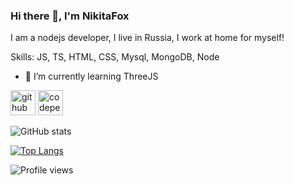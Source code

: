 ### Hi there 👋, I'm NikitaFox
I am a nodejs developer, I live in Russia, I work at home for myself!

Skills: JS, TS, HTML, CSS, Mysql, MongoDB, Node

- 🌱 I’m currently learning ThreeJS 

[<img src='https://cdn.jsdelivr.net/npm/simple-icons@3.0.1/icons/github.svg' alt='github' height='40'>](https://github.com/nikitafox)  [<img src='https://cdn.jsdelivr.net/npm/simple-icons@3.0.1/icons/codepen.svg' alt='codepen' height='40'>](https://codepen.io/nikitafox)  

![GitHub stats](https://github-readme-stats.vercel.app/api?username=nikitafox&show_icons=true&theme=nord)

[![Top Langs](https://github-readme-stats.vercel.app/api/top-langs/?username=nikitafox&theme=nord)](https://github.com/anuraghazra/github-readme-stats)

![Profile views](https://gpvc.arturio.dev/nikitafox)  
